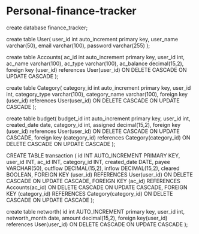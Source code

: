 # Personal-finance-tracker

create database finance_tracker;

create table User(
user_id int auto_increment primary key,
user_name varchar(50),
email varchar(100),
password varchar(255)
);

create table Accounts(
ac_id int auto_increment primary key,
user_id int,
ac_name varchar(100),
ac_type varchar(100),
ac_balance decimal(15,2),
foreign key (user_id) references User(user_id)
ON DELETE CASCADE
ON UPDATE CASCADE
);

create table Category(
category_id int auto_increment primary key,
user_id int,
category_type varchar(100),
category_name varchar(100),
foreign key (user_id) references User(user_id)
ON DELETE CASCADE
ON UPDATE CASCADE
);

create table budget(
budget_id int auto_increment primary key,
user_id int,
created_date date,
category_id int,
assigned decimal(15,2),
foreign key (user_id) references User(user_id)
ON DELETE CASCADE
ON UPDATE CASCADE,
foreign key (category_id) references Category(category_id)
ON DELETE CASCADE
ON UPDATE CASCADE
);

CREATE TABLE transaction (
    id INT AUTO_INCREMENT PRIMARY KEY,
    user_id INT,
    ac_id INT,
    category_id INT,
    created_date DATE,
    payee VARCHAR(50),
    outflow DECIMAL(15,2),
    inflow DECIMAL(15,2),
    cleared BOOLEAN,
    FOREIGN KEY (user_id) REFERENCES User(user_id)
    ON DELETE CASCADE
    ON UPDATE CASCADE,
    FOREIGN KEY (ac_id) REFERENCES Accounts(ac_id)
    ON DELETE CASCADE
    ON UPDATE CASCADE,
    FOREIGN KEY (category_id) REFERENCES Category(category_id)
    ON DELETE CASCADE
    ON UPDATE CASCADE
);

create table networth(
id int AUTO_INCREMENT primary key,
user_id int,
networth_month date,
amount decimal(15,2),
foreign key(user_id) references User(user_id)
ON DELETE CASCADE
ON UPDATE CASCADE
);
